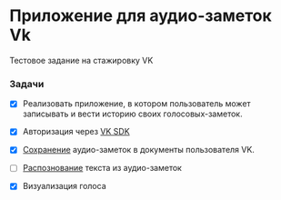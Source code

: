 # Приложение для аудио-заметок Vk
Тестовое задание на стажировку VK

### Задачи
- [x] Реализовать приложение, в котором пользователь может записывать и вести историю своих голосовых-заметок. 
- [x] Авторизация через [VK SDK](https://github.com/VKCOM/vk-android-sdk) 
- [x] [Сохранение](https://vk.com/dev/docs.save) аудио-заметок в документы пользователя VK.
- [ ] [Распознование](https://www.tensorflow.org/) текста из аудио-заметок
- [x] Визуализация голоса



